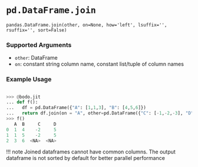 # `pd.DataFrame.join`

`pandas.DataFrame.join(other, on=None, how='left', lsuffix='', rsuffix='', sort=False)`

### Supported Arguments

- `other`: DataFrame
- `on`: constant string column name, constant list/tuple of column names

### Example Usage

```py

>>> @bodo.jit
... def f():
...   df = pd.DataFrame({"A": [1,1,3], "B": [4,5,6]})
...   return df.join(on = "A", other=pd.DataFrame({"C": [-1,-2,-3], "D": [4,5,6]}))
>>> f()
   A  B     C     D
0  1  4    -2     5
1  1  5    -2     5
2  3  6  <NA>  <NA>

```

!!! note
Joined dataframes cannot have common columns. The output dataframe is not sorted by default for better parallel performance
